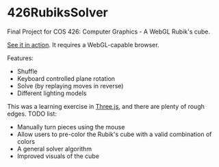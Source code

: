 # 426RubiksSolver
Final Project for COS 426: Computer Graphics - A WebGL Rubik's cube. 

[See it in action](https://michaelpopovici.github.io/426RubiksSolver/). It requires a WebGL-capable browser.

Features:

 * Shuffle
 * Keyboard controlled plane rotation
 * Solve (by replaying moves in reverse)
 * Different lighting models

This was a learning exercise in [Three.js](http://threejs.org/), and there are plenty of rough edges. TODO list:

 * Manually turn pieces using the mouse
 * Allow users to pre-color the Rubik's cube with a valid combination of colors
 * A general solver algorithm
 * Improved visuals of the cube
